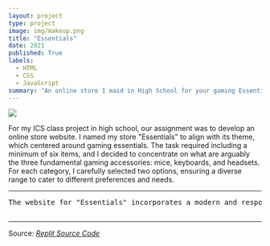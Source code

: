 ```yaml
---
layout: project
type: project
image: img/makeup.png
title: "Essentials"
date: 2021
published: True
labels:
  - HTML
  - CSS
  - JavaScript
summary: "An online store I maid in High School for your gaming Essentials."
---
```


<img class="img-fluid" src="https://cdn.discordapp.com/attachments/469014354973687808/1197771852957884416/Screenshot_2024-01-18_191736.png?ex=65bc7af7&is=65aa05f7&hm=db9c219ee419c6a6631a1d43c343c649a4e331ab3ee2ddbb5b4b48ada27767b5">

For my ICS class project in high school, our assignment was to develop an online store website. I named my store "Essentials" to align with its theme, which centered around gaming essentials. The task required including a minimum of six items, and I decided to concentrate on what are arguably the three fundamental gaming accessories: mice, keyboards, and headsets. For each category, I carefully selected two options, ensuring a diverse range to cater to different preferences and needs.

<hr>

<pre>
The website for "Essentials" incorporates a modern and responsive design, allowing users to seamlessly navigate and explore gaming essentials mainly mouse, keyboard, and headset. Each item on the store page is interactive, enabling users to click and delve into its dedicated HTML page. Here, they'll find a responsive embedded YouTube video review providing an in-depth look at the product. Additionally, there is a user-friendly interface that includes a button allowing customers to easily add the product to their cart, along with options to select quantities and sizes. The website also incorporates a secure sign-in and login page to enhance user accounts and experiences. While the cart functionality is currently a placeholder, users can confidently explore and add items.
  
</pre>

<hr>

Source: <a href="https://replit.com/@JamesCartagena/Final-Project"><i>Replit Source Code</i></a>

